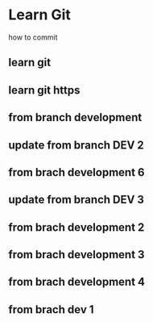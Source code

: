 # Learn Git
how to commit

## learn git

## learn git https

## from branch development
## update from branch DEV 2
## from brach development 6
## update from branch DEV 3

## from brach development 2
## from brach development 3
## from brach development 4
## from brach dev 1